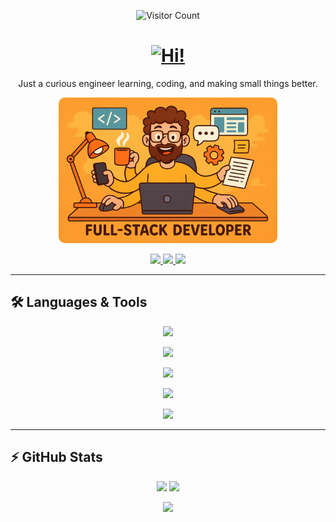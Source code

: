 <!-- Visitor Counter -->
<p align="center">
  <img src="https://komarev.com/ghpvc/?username=ByAlonso&color=yellow&label=Interested%20Visitors" alt="Visitor Count" />
</p>

<!-- Typing SVG / Intro -->
<h1 align="center">
  <a href="https://git.io/typing-svg">
    <img src="https://readme-typing-svg.herokuapp.com?font=Cascadia+Code&weight=600&center=true&size=26&duration=3000&color=F7D744&background=FFFFFF00&multiline=true&repeat=false&width=700&lines=Turning+%E2%98%95+into+code+%E2%80%94+Hi%2C+I'm+Alonso!" alt="Hi!" />
  </a>
</h1>

<p align="center">
  Just a curious engineer learning, coding, and making small things better.
</p>

<!-- Profile Image -->
<p align="center">
  <img src="https://github.com/ByAlonso/ByAlonso/blob/master/fs_developer.png" alt="Alonso doing stuff" width="350" style="border-radius:10px"/>
</p>

<!-- Social Links -->
<p align="center">
  <a href="mailto:alonso.rapado@hotmail.com">
    <img src="https://img.shields.io/badge/Email-333333?style=for-the-badge&logo=outlook&logoColor=white" height="28"/>
  </a>
  <a href="https://linkedin.com/in/alonsorapadoguillen" target="_blank">
    <img src="https://img.shields.io/badge/LinkedIn-0077B5?style=for-the-badge&logo=linkedin&logoColor=white" height="28"/>
  </a>
  <a href="https://www.codewars.com/users/EkLiiPsY" target="_blank">
    <img src="https://img.shields.io/badge/Codewars-000000?style=for-the-badge&logo=codewars&logoColor=red" height="28"/>
  </a>
</p>

<hr>

<!-- Languages & Tools -->
## 🛠️ Languages & Tools

<!-- Programming Languages -->
<p align="center">
  <img src="https://skillicons.dev/icons?i=java,elixir,python,cpp" height="35"/>
</p>

<!-- Frontend / Frameworks -->
<p align="center">
  <img src="https://skillicons.dev/icons?i=angular,react,spring,dotnet,nodejs,kafka" height="35"/>
</p>

<!-- Web / Design -->
<p align="center">
  <img src="https://skillicons.dev/icons?i=js,ts,html,css,sass,tailwind,postman" height="35"/>
</p>

<!-- Cloud / DevOps -->
<p align="center">
  <img src="https://skillicons.dev/icons?i=terraform,azure,kubernetes,docker,githubactions,jenkins" height="35"/>
</p>

<!-- Databases -->
<p align="center">
  <img src="https://skillicons.dev/icons?i=postgres,mongodb" height="35"/>
</p>

<hr>

<!-- GitHub Stats -->
## ⚡️ GitHub Stats
<p align="center">
  <img src="https://github-readme-stats.vercel.app/api?username=ByAlonso&theme=transparent&count_private=true&show_icons=true&rank_icon=github&locale=en" width="320"/>
  <img src="https://github-readme-streak-stats.herokuapp.com/?user=ByAlonso&theme=transparent&count_private=true&border_radius=10&locale=en" width="320"/>
</p>

<p align="center">
  <img src="https://github-readme-stats.vercel.app/api/top-langs?username=ByAlonso&theme=transparent&layout=donut&hide=css&langs_count=8&border_radius=10&show_icons=true&locale=en" width="400"/>
</p>

